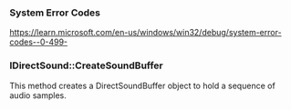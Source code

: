 ### System Error Codes
https://learn.microsoft.com/en-us/windows/win32/debug/system-error-codes--0-499-

### IDirectSound::CreateSoundBuffer
This method creates a DirectSoundBuffer object to hold a sequence of audio samples.
